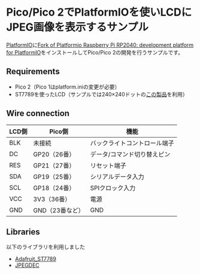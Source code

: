 # Pico/Pico 2でPlatformIOを使いLCDにJPEG画像を表示するサンプル

[PlatformIO](https://piolabs.com/)に[Fork of Platformio Raspberry Pi RP2040: development platform for PlatformIO](https://github.com/maxgerhardt/platform-raspberrypi)をインストールしてPico/Pico 2の開発を行うサンプルです。

## Requirements

* Pico 2（Pico 1はplatform.iniの変更が必要）
* ST7789を使ったLCD（サンプルでは240×240ドットの[この製品](https://www.amazon.co.jp/dp/B07QG93NPB)を利用）

## Wire connection

|LCD側 | Pico側      | 機能 |
| ---- | ------------- | ----------------------------- |
|BLK   | 未接続        | バックライトコントロール端子 |
|DC    | GP20（26番）  | データ/コマンド切り替えピン |
|RES   | GP21（27番）  | リセット端子 |
|SDA   | GP19（25番）  | シリアルデータ入力 |
|SCL   | GP18（24番）  | SPIクロック入力 |
|VCC   | 3V3（36番）   | 電源 |
|GND   | GND（23番など）| GND |

## Libraries

以下のライブラリを利用しました

* [Adafruit_ST7789](https://github.com/adafruit/Adafruit-ST7735-Library/tree/master)
* [JPEGDEC](https://github.com/bitbank2/JPEGDEC/tree/master)
